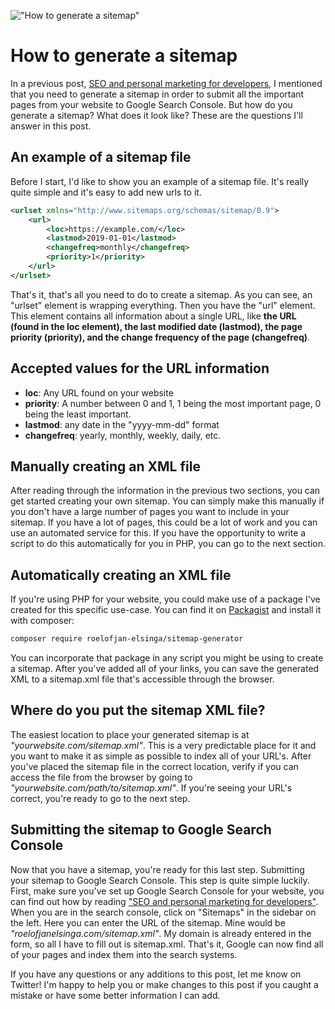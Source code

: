 !["How to generate a sitemap"](/images/articles/binoculars.jpeg)

# How to generate a sitemap
In a previous post, [SEO and personal marketing for developers](/articles/seo-and-personal-marketing-for-developers), 
I mentioned that you need to generate a sitemap in order to submit all the important pages from your website 
to Google Search Console. But how do you generate a sitemap? What does it look like? 
These are the questions I'll answer in this post.

## An example of a sitemap file
Before I start, I'd like to show you an example of a sitemap file. It's really quite simple and it's 
easy to add new urls to it.

```xml
<urlset xmlns="http://www.sitemaps.org/schemas/sitemap/0.9">
    <url>
        <loc>https://example.com/</loc>
        <lastmod>2019-01-01</lastmod>
        <changefreq>monthly</changefreq>
        <priority>1</priority>
    </url>
</urlset>
```

That's it, that's all you need to do to create a sitemap. As you can see, an "urlset" element is wrapping everything. 
Then you have the "url" element. This element contains all information about a single URL, 
like **the URL (found in the loc element), the last modified date (lastmod), the page priority (priority), 
and the change frequency of the page (changefreq)**.

## Accepted values for the URL information
- **loc**: Any URL found on your website
- **priority**: A number between 0 and 1, 1 being the most important page, 0 being the least important.
- **lastmod**: any date in the "yyyy-mm-dd" format
- **changefreq**: yearly, monthly, weekly, daily, etc.

## Manually creating an XML file
After reading through the information in the previous two sections, 
you can get started creating your own sitemap. You can simply make this manually if you don't have a 
large number of pages you want to include in your sitemap. If you have a lot of pages, 
this could be a lot of work and you can use an automated service for this. 
If you have the opportunity to write a script to do this automatically for you in PHP, 
you can go to the next section. 

## Automatically creating an XML file
If you're using PHP for your website, you could make use of a package I've created for this specific use-case. 
You can find it on [Packagist](https://packagist.org/packages/roelofjan-elsinga/sitemap-generator) 
and install it with composer: 

```bash
composer require roelofjan-elsinga/sitemap-generator
```

You can incorporate that package in any script you might be using to create a sitemap. 
After you've added all of your links, you can save the generated XML to a sitemap.xml 
file that's accessible through the browser. 

## Where do you put the sitemap XML file?
The easiest location to place your generated sitemap is at *"yourwebsite.com/sitemap.xml"*. 
This is a very predictable place for it and you want to make it as simple as possible to index all of your URL's. 
After you've placed the sitemap file in the correct location, 
verify if you can access the file from the browser by going to 
*"yourwebsite.com/path/to/sitemap.xml"*. If you're seeing your URL's correct, 
you're ready to go to the next step. 

## Submitting the sitemap to Google Search Console
Now that you have a sitemap, you're ready for this last step. 
Submitting your sitemap to Google Search Console. This step is quite simple luckily. 
First, make sure you've set up Google Search Console for your website, 
you can find out how by reading 
["SEO and personal marketing for developers"](/articles/seo-and-personal-marketing-for-developers). 
When you are in the search console, click on "Sitemaps" in the sidebar on the left. 
Here you can enter the URL of the sitemap. Mine would be *"roelofjanelsinga.com/sitemap.xml"*. 
My domain is already entered in the form, so all I have to fill out is sitemap.xml. That's it, 
Google can now find all of your pages and index them into the search systems. 

If you have any questions or any additions to this post, let me know on Twitter! 
I'm happy to help you or make changes to this post if you caught a mistake or have some better information I can add.

